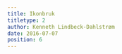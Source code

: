 ```yaml
---
title: Ikonbruk
titletype: 2
author: Kenneth Lindbeck-Dahlstrøm
date: 2016-07-07
position: 6
---
```

